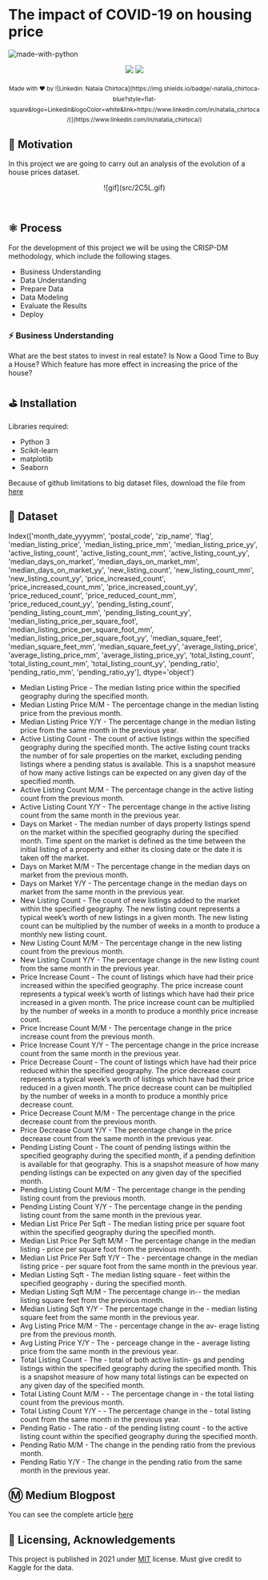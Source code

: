 # The impact of COVID-19 on housing price

![made-with-python](https://img.shields.io/badge/Made%20with-Python3-brightgreen)

<!-- primary badges -------------------------------------->
<p align="center">
  <!-- size -->
  <img src='https://img.shields.io/bundlephobia/minzip/radioactive-state?color=success&label=size' />
   <!-- follow -->
  <img src='https://img.shields.io/github/followers/MananTank?label=Follow&style=social&color=%23FFB31A' />
</p>

<div align="center">
  <sub> Made with ❤︎ by
  ![Linkedin: Nataia Chirtoca](https://img.shields.io/badge/-natalia_chirtoca-blue?style=flat-square&logo=Linkedin&logoColor=white&link=https://www.linkedin.com/in/natalia_chirtoca/)](https://www.linkedin.com/in/natalia_chirtoca/)
</div>

## 🌻 Motivation
In this project we are going to carry out an analysis of the evolution of a house prices dataset. 
<p align='center'>
     ![gif](src/2C5L.gif)
</p>
<br/>

## ⚛ Process
For the development of this project we will be using the CRISP-DM methodology, which include the following stages. 
 - Business Understanding 
 - Data Understanding 
 - Prepare Data 
 - Data Modeling 
 - Evaluate the Results 
 - Deploy

### ⚡ Business Understanding
What are the best states to invest in real estate?
Is Now a Good Time to Buy a House?
Which feature has more effect in increasing the price of the house?

## ⛳ Installation
Libraries required:
- Python 3
- Scikit-learn
- matplotlib
- Seaborn

Because of github limitations to big dataset files, download the file from [here](https://drive.google.com/file/d/1CoE7MhIeW89lvu6XhYiPBkb8RRm9eo7O/view?usp=sharing)

## 📙 Dataset
Index(['month_date_yyyymm', 'postal_code', 'zip_name', 'flag',
       'median_listing_price', 'median_listing_price_mm',
       'median_listing_price_yy', 'active_listing_count',
       'active_listing_count_mm', 'active_listing_count_yy',
       'median_days_on_market', 'median_days_on_market_mm',
       'median_days_on_market_yy', 'new_listing_count', 'new_listing_count_mm',
       'new_listing_count_yy', 'price_increased_count',
       'price_increased_count_mm', 'price_increased_count_yy',
       'price_reduced_count', 'price_reduced_count_mm',
       'price_reduced_count_yy', 'pending_listing_count',
       'pending_listing_count_mm', 'pending_listing_count_yy',
       'median_listing_price_per_square_foot',
       'median_listing_price_per_square_foot_mm',
       'median_listing_price_per_square_foot_yy', 'median_square_feet',
       'median_square_feet_mm', 'median_square_feet_yy',
       'average_listing_price', 'average_listing_price_mm',
       'average_listing_price_yy', 'total_listing_count',
       'total_listing_count_mm', 'total_listing_count_yy', 'pending_ratio',
       'pending_ratio_mm', 'pending_ratio_yy'],
      dtype='object')

 - Median Listing Price	 -  The median listing price within the specified geography during the specified month.
 - Median Listing Price M/M	 - The percentage change in the median listing price from the previous month.
 - Median Listing Price Y/Y	 - The percentage change in the median listing price from the same month in the previous year.
 - Active Listing Count	 - The count of active listings within the specified geography during the specified month. The active listing count tracks the number of for sale properties on the market, excluding pending listings where a pending status is available. This is a snapshot measure of how many active listings can be expected on any given day of the specified month.
 - Active Listing Count M/M	 - The percentage change in the active listing count from the previous month.
 - Active Listing Count Y/Y	 - The percentage change in the active listing count from the same month in the previous year.
 - Days on Market	 - The median number of days property listings spend on the market within the specified geography during the specified month. Time spent on the market is defined as the time between the initial listing of a property and either its closing date or the date it is taken off the market.
 - Days on Market M/M	- The percentage change in the median days on market from the previous month.
 - Days on Market Y/Y	- The percentage change in the median days on market from the same month in the previous year.
 - New Listing Count	- The count of new listings added to the market within the specified geography. The new listing count represents a typical week’s worth of new listings in a given month. The new listing count can be multiplied by the number of weeks in a month to produce a monthly new listing count.
 - New Listing Count M/M	- The percentage change in the new listing count from the previous month.
 - New Listing Count Y/Y	- The percentage change in the new listing count from the same month in the previous year.
 - Price Increase Count	- The count of listings which have had their price increased within the specified geography. The price increase count represents a typical week’s worth of listings which have had their price increased in a given month. The price increase count can be multiplied by the number of weeks in a month to produce a monthly price increase count.
 - Price Increase Count M/M	- The percentage change in the price increase count from the previous month.
 - Price Increase Count Y/Y	- The percentage change in the price increase count from the same month in the previous year.
 - Price Decrease Count	- The count of listings which have had their price reduced within the specified geography. The price decrease count represents a typical week’s worth of listings which have had their price reduced in a given month. The price decrease count can be multiplied by the number of weeks in a month to produce a monthly price decrease count.
 - Price Decrease Count M/M	- The percentage change in the price decrease count from the previous month.
 - Price Decrease Count Y/Y	- The percentage change in the price decrease count from the same month in the previous year.
 - Pending Listing Count	- The count of pending listings within the specified geography during the specified month, if a pending definition is available for that geography. This is a snapshot measure of how many pending listings can be expected on any given day of the specified month.
 - Pending Listing Count M/M	- The percentage change in the pending listing count from the previous month.
 - Pending Listing Count Y/Y	- The percentage change in the pending listing count from the same month in the previous year.
 - Median List Price Per Sqft	- The median listing price per square foot within the specified geography during the specified month.
 - Median List Price Per Sqft M/M	- The percentage change in the median listing - price per square foot from the previous month.
 - Median List Price Per Sqft Y/Y	- The - percentage change in the median listing price - per square foot from the same month in the previous year.
 - Median Listing Sqft	- The median listing square - feet within the specified geography - during the specified month.
 - Median Listing Sqft M/M	- The percentage change in--   the median listing square feet from the previous month.
 - Median Listing Sqft Y/Y	- The percentage change in the - median listing square feet from the same month in the previous year.
 - Avg Listing Price M/M	- The - percentage change in the av- erage listing pre from the previous month.
 - Avg Listing Price Y/Y	- The - perceage change in the - average listing price from the same month in the previous year.
 - Total Listing Count	- The - total of both active listin- gs and pending listings within the specified geography during the specified month. This is a snapshot measure of how many total listings can be expected on any given day of the specified month.
 - Total Listing Count M/M	- - The percentage change in - the total listing count from the previous month.
 - Total Listing Count Y/Y	- - The percentage change in the - total listing count from the same month in the previous year.
 - Pending Ratio	- The ratio - of the pending listing count - to the active listing count within the specified geography during the specified month.
 - Pending Ratio M/M	- The change in the pending ratio from the previous month.
 - Pending Ratio Y/Y	- The change in the pending ratio from the same month in the previous year.

## Ⓜ️ Medium Blogpost
You can see the complete article [here](https://medium.com/@chirtoca.natalia/covid-19-and-real-estate-b33321491ce6)

## 🙏 Licensing, Acknowledgements
This project is published in 2021 under [MIT](https://es.wikipedia.org/wiki/Licencia_MIT) license.
Must give credit to Kaggle for the data.
